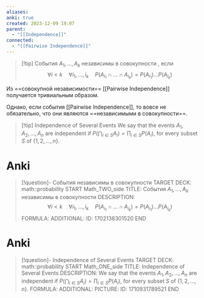 ```yaml
---
aliases: 
anki: true
created: 2023-12-09 19:07
parent:
  - "[[Independence]]"
connected:
  - "[[Pairwise Independence]]"
---
```


> [!tip] События $A_1, \ldots , A_k$ независимы в совокупности
, если
$$\forall i < k \quad \forall i_1, \ldots , i_k \quad P(A_{i_1} \cap \ldots \cap A_{i_k}) = P(A_{i_1}) \ldots P(A_{i_k})$$

Из ==совокупной независимости== [[Pairwise Independence]]  получается тривиальным образом. 

Однако, если события [[Pairwise Independence]], то вовсе не обязательно, что они являются ==независимыми в совокупности==.

> [!tip] Independence of Several Events
We say that the events $A_1, A_2, \ldots, A_n$ are independent if
$P\left(\bigcap_{i \in S} A_i\right) = \prod_{i \in S} P(A_i),$
for every subset $S$ of $\{1, 2, \ldots, n\}$.

# Anki
> [!question]- События  независимы в совокупности
TARGET DECK: math::probability
START
Math_TWO_side
TITLE: События $A_1, \ldots , A_k$ независимы в совокупности
DESCRIPTION: $$\forall i < k \quad \forall i_1, \ldots , i_k \quad P(A_{i_1} \cap \ldots \cap A_{i_k}) = P(A_{i_1}) \ldots P(A_{i_k})$$
FORMULA: 
ADDITIONAL:
ID: 1702138301520
END

# Anki
> [!question]- Independence of Several Events
TARGET DECK: math::probability 
START
Math_ONE_side
TITLE: Independence of Several Events
DESCRIPTION: We say that the events $A_1, A_2, \ldots, A_n$ are independent if
> $P\left(\bigcap_{i \in S} A_i\right) = \prod_{i \in S} P(A_i),$
> for every subset $S$ of $\{1, 2, \ldots, n\}$.
FORMULA: 
ADDITIONAL:
PICTURE:
ID: 1710931789521
END










